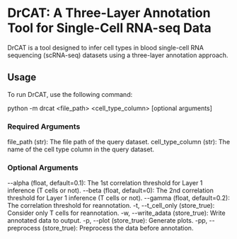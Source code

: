 # DrCAT: A Three-Layer Annotation Tool for Single-Cell RNA-seq Data

DrCAT is a tool designed to infer cell types in blood single-cell RNA sequencing (scRNA-seq) datasets using a three-layer annotation approach.

## Usage

To run DrCAT, use the following command:

python -m drcat <file_path> <cell_type_column> [optional arguments]

### Required Arguments
file_path (str): The file path of the query dataset.
cell_type_column (str): The name of the cell type column in the query dataset.

### Optional Arguments
--alpha (float, default=0.1): The 1st correlation threshold for Layer 1 inference (T cells or not).
--beta (float, default=0): The 2nd correlation threshold for Layer 1 inference (T cells or not).
--gamma (float, default=0.2): The correlation threshold for reannotation.
-t, --t_cell_only (store_true): Consider only T cells for reannotation.
-w, --write_adata (store_true): Write annotated data to output.
-p, --plot (store_true): Generate plots.
-pp, --preprocess (store_true): Preprocess the data before annotation.
